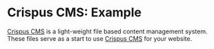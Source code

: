 Crispus CMS: Example
========================================

[Crispus CMS](https://github.com/rbnvrw/crispus) is a light-weight file based content management system. These files serve as a start to use [Crispus CMS](https://github.com/rbnvrw/crispus) for your website.